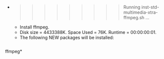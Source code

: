 * >>>>>>>>> Running inst-std-multimedia-xtra-ffmpeg.sh ...
  * Install ffmpeg.
  * Disk size = 4433388K. Space Used = 76K. Runtime = 00:00:00:01.
  * The following NEW packages will be installed:
  ```bash
ffmpeg*
  ```
